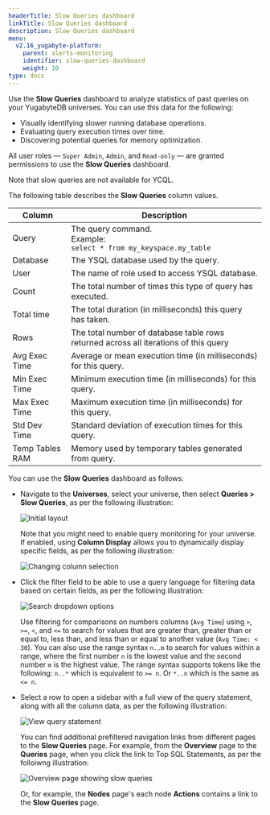 ```yaml
---
headerTitle: Slow Queries dashboard
linkTitle: Slow Queries dashboard
description: Slow Queries dashboard
menu:
  v2.16_yugabyte-platform:
    parent: alerts-monitoring
    identifier: slow-queries-dashboard
    weight: 10
type: docs
---
```


Use the **Slow Queries** dashboard to analyze statistics of past queries on your YugabyteDB universes. You can use this data for the following:

- Visually identifying slower running database operations.
- Evaluating query execution times over time.
- Discovering potential queries for memory optimization.

All user roles — `Super Admin`, `Admin`, and `Read-only` — are granted permissions to use the **Slow Queries** dashboard.

Note that slow queries are not available for YCQL.

The following table describes the **Slow Queries** column values.

| Column          | Description                                                  |
| --------------- | ------------------------------------------------------------ |
| Query           | The query command.<br>Example: <br>`select * from my_keyspace.my_table` |
| Database        | The YSQL database used by the query.                         |
| User            | The name of role used to access YSQL database.               |
| Count           | The total number of times this type of query has executed.   |
| Total time      | The total duration (in milliseconds) this query has taken.   |
| Rows            | The total number of database table rows returned across all iterations of this query |
| Avg Exec Time   | Average or mean execution time (in milliseconds) for this query. |
| Min Exec Time   | Minimum execution time (in milliseconds) for this query.     |
| Max Exec Time   | Maximum execution time (in milliseconds) for this query.     |
| Std Dev Time    | Standard deviation of execution times for this query.        |
| Temp Tables RAM | Memory used by temporary tables generated from query.        |

You can use the **Slow Queries** dashboard as follows:

- Navigate to the **Universes**, select your universe, then select **Queries > Slow Queries**, as per the following illustration:<br>

  ![Initial layout](/images/yp/alerts-monitoring/slow-queries/initial-table-view.png)<br>

  Note that you might need to enable query monitoring for your universe. If enabled, using **Column Display** allows you to dynamically display specific fields, as per the following illustration:<br>

  ![Changing column selection](/images/yp/alerts-monitoring/slow-queries/selecting-columns.png)<br>

- Click the filter field to be able to use a query language for filtering data based on certain fields, as per the following illustration:<br>

  ![Search dropdown options](/images/yp/alerts-monitoring/slow-queries/search-dropdown-options.png)<br>

  Use filtering for comparisons on numbers columns (`Avg Time`) using `>`, `>=`, `<`, and `<=` to search for values that are greater than, greater than or equal to, less than, and less than or equal to another value (`Avg Time: < 30`). You can also use the range syntax `n..m` to search for values within a range, where the first number `n` is the lowest value and the second number `m` is the highest value. The range syntax supports tokens like the following: `n..*` which is equivalent to `>= n`. Or `*..n` which is the same as `<= n`.

- Select a row to open a sidebar with a full view of the query statement, along with all the column data, as per the following illustration:<br>

  ![View query statement](/images/yp/alerts-monitoring/slow-queries/query-info-panel.png)<br>

  You can find additional prefiltered navigation links from different pages to the **Slow Queries** page. For example, from the **Overview** page to the **Queries** page, when you click the link to Top SQL Statements, as per the folloiwng illustration:<br>

  ![Overview page showing slow queries](/images/yp/alerts-monitoring/slow-queries/overview-showing-link.png)<br>

  Or, for example, the **Nodes** page's each node **Actions** contains a link to the **Slow Queries** page.
